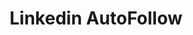 ---
layout: projects
data_category: javascript
img_path: ../images/linkedin-autofollow.png
title: Linkedin AutoFollow
github_link: https://github.com/rawho/linkedin-autofollow
website_link: https://rawho.github.io/linkedin-autofollow/
---